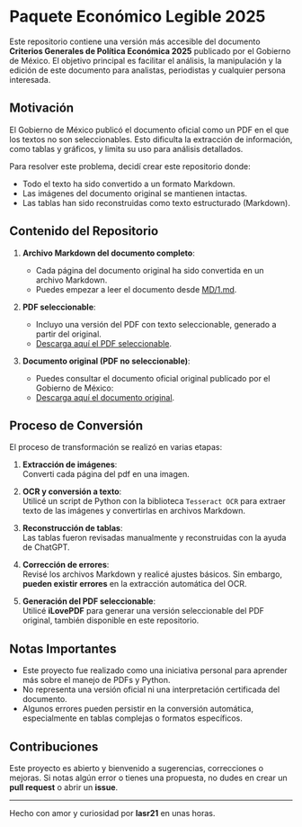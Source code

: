 # Paquete Económico Legible 2025

Este repositorio contiene una versión más accesible del documento **Criterios Generales de Política Económica 2025** publicado por el Gobierno de México. El objetivo principal es facilitar el análisis, la manipulación y la edición de este documento para analistas, periodistas y cualquier persona interesada.

## Motivación

El Gobierno de México publicó el documento oficial como un PDF en el que los textos no son seleccionables. Esto dificulta la extracción de información, como tablas y gráficos, y limita su uso para análisis detallados.

Para resolver este problema, decidí crear este repositorio donde:
- Todo el texto ha sido convertido a un formato Markdown.
- Las imágenes del documento original se mantienen intactas.
- Las tablas han sido reconstruidas como texto estructurado (Markdown).

## Contenido del Repositorio

1. **Archivo Markdown del documento completo**: 
   - Cada página del documento original ha sido convertida en un archivo Markdown. 
   - Puedes empezar a leer el documento desde [MD/1.md](./MD/1.md).

2. **PDF seleccionable**:  
   - Incluyo una versión del PDF con texto seleccionable, generado a partir del original.  
   - [Descarga aquí el PDF seleccionable](./CGPE_2025_seleccionable.pdf).  

3. **Documento original (PDF no seleccionable)**:  
   - Puedes consultar el documento oficial original publicado por el Gobierno de México:  
   - [Descarga aquí el documento original](https://www.ppef.hacienda.gob.mx/work/models/GYPPF25Q/PPEF2025/lurbgnma/paquete/politica_hacendaria/CGPE_2025.pdf).

## Proceso de Conversión

El proceso de transformación se realizó en varias etapas:

1. **Extracción de imágenes**:  
   Converti cada página del pdf en una imagen.

2. **OCR y conversión a texto**:  
   Utilicé un script de Python con la biblioteca `Tesseract OCR` para extraer texto de las imágenes y convertirlas en archivos Markdown.

3. **Reconstrucción de tablas**:  
   Las tablas fueron revisadas manualmente y reconstruidas con la ayuda de ChatGPT.

4. **Corrección de errores**:  
   Revisé los archivos Markdown y realicé ajustes básicos. Sin embargo, **pueden existir errores** en la extracción automática del OCR.

5. **Generación del PDF seleccionable**:  
   Utilicé **iLovePDF** para generar una versión seleccionable del PDF original, también disponible en este repositorio.

## Notas Importantes

- Este proyecto fue realizado como una iniciativa personal para aprender más sobre el manejo de PDFs y Python.  
- No representa una versión oficial ni una interpretación certificada del documento.  
- Algunos errores pueden persistir en la conversión automática, especialmente en tablas complejas o formatos específicos.

## Contribuciones

Este proyecto es abierto y bienvenido a sugerencias, correcciones o mejoras. Si notas algún error o tienes una propuesta, no dudes en crear un **pull request** o abrir un **issue**.

---

Hecho con amor y curiosidad por **lasr21** en unas horas.